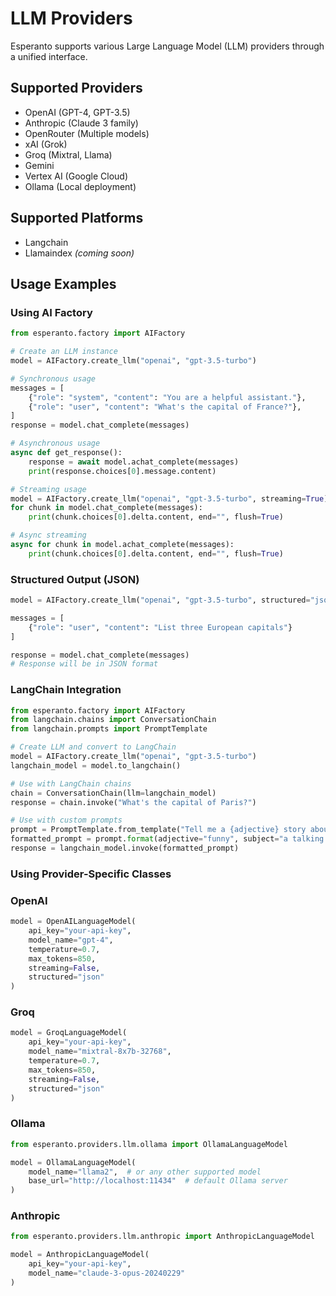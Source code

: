 # LLM Providers

Esperanto supports various Large Language Model (LLM) providers through a unified interface.

## Supported Providers

- OpenAI (GPT-4, GPT-3.5)
- Anthropic (Claude 3 family)
- OpenRouter (Multiple models)
- xAI (Grok)
- Groq (Mixtral, Llama)
- Gemini
- Vertex AI (Google Cloud)
- Ollama (Local deployment)

## Supported Platforms

- Langchain
- Llamaindex *(coming soon)*

## Usage Examples

### Using AI Factory

```python
from esperanto.factory import AIFactory

# Create an LLM instance
model = AIFactory.create_llm("openai", "gpt-3.5-turbo")

# Synchronous usage
messages = [
    {"role": "system", "content": "You are a helpful assistant."},
    {"role": "user", "content": "What's the capital of France?"},
]
response = model.chat_complete(messages)

# Asynchronous usage
async def get_response():
    response = await model.achat_complete(messages)
    print(response.choices[0].message.content)

# Streaming usage
model = AIFactory.create_llm("openai", "gpt-3.5-turbo", streaming=True)
for chunk in model.chat_complete(messages):
    print(chunk.choices[0].delta.content, end="", flush=True)

# Async streaming
async for chunk in model.achat_complete(messages):
    print(chunk.choices[0].delta.content, end="", flush=True)
```

### Structured Output (JSON)

```python
model = AIFactory.create_llm("openai", "gpt-3.5-turbo", structured="json")

messages = [
    {"role": "user", "content": "List three European capitals"}
]

response = model.chat_complete(messages)
# Response will be in JSON format
```

### LangChain Integration

```python
from esperanto.factory import AIFactory
from langchain.chains import ConversationChain
from langchain.prompts import PromptTemplate

# Create LLM and convert to LangChain
model = AIFactory.create_llm("openai", "gpt-3.5-turbo")
langchain_model = model.to_langchain()

# Use with LangChain chains
chain = ConversationChain(llm=langchain_model)
response = chain.invoke("What's the capital of Paris?")

# Use with custom prompts
prompt = PromptTemplate.from_template("Tell me a {adjective} story about {subject}")
formatted_prompt = prompt.format(adjective="funny", subject="a talking cat")
response = langchain_model.invoke(formatted_prompt)
```

### Using Provider-Specific Classes

### OpenAI
```python
model = OpenAILanguageModel(
    api_key="your-api-key",
    model_name="gpt-4",
    temperature=0.7,
    max_tokens=850,
    streaming=False,
    structured="json"
)
```

### Groq
```python
model = GroqLanguageModel(
    api_key="your-api-key",
    model_name="mixtral-8x7b-32768",
    temperature=0.7,
    max_tokens=850,
    streaming=False,
    structured="json"
)
```

### Ollama
```python
from esperanto.providers.llm.ollama import OllamaLanguageModel

model = OllamaLanguageModel(
    model_name="llama2",  # or any other supported model
    base_url="http://localhost:11434"  # default Ollama server
)
```

### Anthropic
```python
from esperanto.providers.llm.anthropic import AnthropicLanguageModel

model = AnthropicLanguageModel(
    api_key="your-api-key",
    model_name="claude-3-opus-20240229"
)
```

